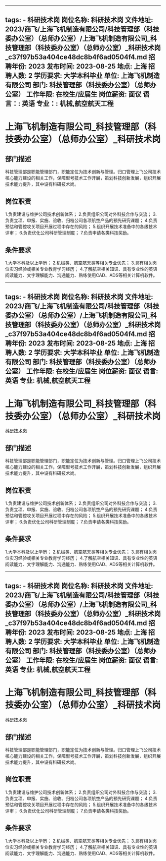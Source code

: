 
---
tags:
    - 科研技术岗
岗位名称: 科研技术岗
文件地址: 2023/商飞/上海飞机制造有限公司/科技管理部（科技委办公室）（总师办公室）/上海飞机制造有限公司_科技管理部（科技委办公室）（总师办公室）_科研技术岗_c37f97b53a404ce48dc8b4f6ad0504f4.md
招聘年份: 2023
发布时间: 2023-08-25
地点: 上海
招聘人数: 2
学历要求: 大学本科毕业
单位: 上海飞机制造有限公司
部门: 科技管理部（科技委办公室）（总师办公室）
工作年限: 在校生/应届生
岗位薪资: 面议
语言：: 英语
专业：: 机械,航空航天工程
---

# 上海飞机制造有限公司_科技管理部（科技委办公室）（总师办公室）_科研技术岗

## 部门描述

科技管理部是职能管理部门，职能定位为技术创新与管理。归口管理上飞公司技术核心能力建设的相关工作，保障型号技术工作开展，策划科技创新发展，组织开展技术能力提升，其中设有科研技术岗。

## 岗位职责

1.负责建设与维护公司技术创新体系；
 2.负责组织公司对外科技合作与交流；
 3.负责立项、申报、实施、验收、归档公司各项航空产品的预先研究课题；
 4.负责预估和管控攻关项目开展过程中存在的风险；
 5.组织开展技术准备中的各级技术评审；
 6.负责优化公司科研管理制度；
 7.负责申请各类科技奖励。

 ## 条件要求

1.大学本科及以上学历；
 2.机械类、航空航天类等相关专业优先；
 3.具有相关岗位实习经验或相关专业教育学习经历；
 4.了解航空相关知识、具有专业性的英语阅读能力、文字理解能力、沟通能力、熟练使用CAD、ADS等相关计算机软件。

---
tags:
    - 科研技术岗
岗位名称: 科研技术岗
文件地址: 2023/商飞/上海飞机制造有限公司/科技管理部（科技委办公室）（总师办公室）/上海飞机制造有限公司_科技管理部（科技委办公室）（总师办公室）_科研技术岗_c37f97b53a404ce48dc8b4f6ad0504f4.md
招聘年份: 2023
发布时间: 2023-08-25
地点: 上海
招聘人数: 2
学历要求: 大学本科毕业
单位: 上海飞机制造有限公司
部门: 科技管理部（科技委办公室）（总师办公室）
工作年限: 在校生/应届生
岗位薪资: 面议
语言: 英语
专业: 机械,航空航天工程
---

# 上海飞机制造有限公司_科技管理部（科技委办公室）（总师办公室）_科研技术岗

[科研技术岗](http://zhaopin.comac.cc/zp/ct/out/position/positionDetail?planid=c37f97b53a404ce48dc8b4f6ad0504f4)

## 部门描述

科技管理部是职能管理部门，职能定位为技术创新与管理。归口管理上飞公司技术核心能力建设的相关工作，保障型号技术工作开展，策划科技创新发展，组织开展技术能力提升，其中设有科研技术岗。

## 岗位职责

1.负责建设与维护公司技术创新体系；
 2.负责组织公司对外科技合作与交流；
 3.负责立项、申报、实施、验收、归档公司各项航空产品的预先研究课题；
 4.负责预估和管控攻关项目开展过程中存在的风险；
 5.组织开展技术准备中的各级技术评审；
 6.负责优化公司科研管理制度；
 7.负责申请各类科技奖励。

 ## 条件要求

1.大学本科及以上学历；
 2.机械类、航空航天类等相关专业优先；
 3.具有相关岗位实习经验或相关专业教育学习经历；
 4.了解航空相关知识、具有专业性的英语阅读能力、文字理解能力、沟通能力、熟练使用CAD、ADS等相关计算机软件。

---
tags:
    - 科研技术岗
岗位名称: 科研技术岗
文件地址: 2023/商飞/上海飞机制造有限公司/科技管理部（科技委办公室）（总师办公室）/上海飞机制造有限公司_科技管理部（科技委办公室）（总师办公室）_科研技术岗_c37f97b53a404ce48dc8b4f6ad0504f4.md
招聘年份: 2023
发布时间: 2023-08-25
地点: 上海
招聘人数: 2
学历要求: 大学本科毕业
单位: 上海飞机制造有限公司
部门: 科技管理部（科技委办公室）（总师办公室）
工作年限: 在校生/应届生
岗位薪资: 面议
语言: 英语
专业: 机械,航空航天工程
---

# 上海飞机制造有限公司_科技管理部（科技委办公室）（总师办公室）_科研技术岗

[科研技术岗](http://zhaopin.comac.cc/zp/ct/out/position/positionDetail?planid=c37f97b53a404ce48dc8b4f6ad0504f4)


## 部门描述

科技管理部是职能管理部门，职能定位为技术创新与管理。归口管理上飞公司技术核心能力建设的相关工作，保障型号技术工作开展，策划科技创新发展，组织开展技术能力提升，其中设有科研技术岗。

## 岗位职责

1.负责建设与维护公司技术创新体系；
 2.负责组织公司对外科技合作与交流；
 3.负责立项、申报、实施、验收、归档公司各项航空产品的预先研究课题；
 4.负责预估和管控攻关项目开展过程中存在的风险；
 5.组织开展技术准备中的各级技术评审；
 6.负责优化公司科研管理制度；
 7.负责申请各类科技奖励。

 ## 条件要求

1.大学本科及以上学历；
 2.机械类、航空航天类等相关专业优先；
 3.具有相关岗位实习经验或相关专业教育学习经历；
 4.了解航空相关知识、具有专业性的英语阅读能力、文字理解能力、沟通能力、熟练使用CAD、ADS等相关计算机软件。
